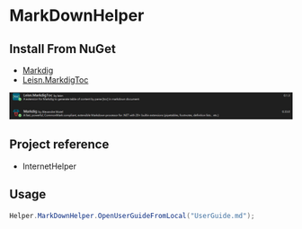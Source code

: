 # MarkDownHelper

## Install From NuGet

- [Markdig](https://github.com/leisn/MarkdigToc)
- [Leisn.MarkdigToc](https://github.com/xoofx/markdig)

![Markdownhelper](Assets/markdownhelper.png)

## Project reference

- InternetHelper

## Usage

```csharp
Helper.MarkDownHelper.OpenUserGuideFromLocal("UserGuide.md");
```
